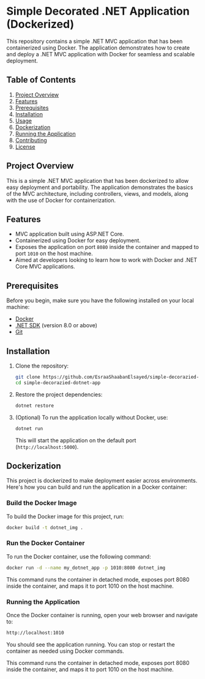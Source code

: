 # **Simple Decorated .NET Application (Dockerized)**

This repository contains a simple .NET MVC application that has been containerized using Docker. The application demonstrates how to create and deploy a .NET MVC application with Docker for seamless and scalable deployment.

## **Table of Contents**
1. [Project Overview](#project-overview)
2. [Features](#features)
3. [Prerequisites](#prerequisites)
4. [Installation](#installation)
5. [Usage](#usage)
6. [Dockerization](#dockerization)
7. [Running the Application](#running-the-application)
8. [Contributing](#contributing)
9. [License](#license)

## **Project Overview**
This is a simple .NET MVC application that has been dockerized to allow easy deployment and portability. The application demonstrates the basics of the MVC architecture, including controllers, views, and models, along with the use of Docker for containerization.

## **Features**
- MVC application built using ASP.NET Core.
- Containerized using Docker for easy deployment.
- Exposes the application on port `8080` inside the container and mapped to port `1010` on the host machine.
- Aimed at developers looking to learn how to work with Docker and .NET Core MVC applications.

## **Prerequisites**
Before you begin, make sure you have the following installed on your local machine:
- [Docker](https://www.docker.com/get-started)
- [.NET SDK](https://dotnet.microsoft.com/download) (version 8.0 or above)
- [Git](https://git-scm.com/)

## **Installation**

1. Clone the repository:

    ```bash
    git clone https://github.com/EsraaShaabanElsayed/simple-decorazied-dotnet-app.git
    cd simple-decorazied-dotnet-app
    ```

2. Restore the project dependencies:

    ```bash
    dotnet restore
    ```

3. (Optional) To run the application locally without Docker, use:

    ```bash
    dotnet run
    ```

    This will start the application on the default port (`http://localhost:5000`).

## **Dockerization**

This project is dockerized to make deployment easier across environments. Here's how you can build and run the application in a Docker container:

### **Build the Docker Image**
To build the Docker image for this project, run:

```bash
docker build -t dotnet_img .
```
### **Run the Docker Container**

To run the Docker container, use the following command:
```bash
docker run -d --name my_dotnet_app -p 1010:8080 dotnet_img
```
This command runs the container in detached mode, exposes port 8080 inside the container, and maps it to port 1010 on the host machine.
### **Running the Application**

Once the Docker container is running, open your web browser and navigate to:
```bash 
http://localhost:1010
```
You should see the application running. You can stop or restart the container as needed using Docker commands.

This command runs the container in detached mode, exposes port 8080 inside the container, and maps it to port 1010 on the host machine.
